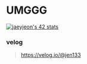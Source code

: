 # UMGGG

[![jaeyjeon's 42 stats](https://badge42.vercel.app/api/v2/cl2ems7r4003109l6kd856yhn/stats?cursusId=21&coalitionId=88)](https://github.com/JaeSeoKim/badge42)

### velog
> https://velog.io/@jen133
